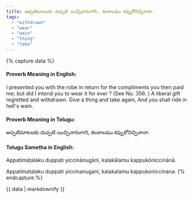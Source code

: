 ```yaml
---
title: అప్పటిమాటలకు దుప్పటి యిచ్చినానుగాని, కలకాలము కప్పుకోనిచ్చినానా.
tags:
  - "withdrawn"
  - "wear"
  - "wain"
  - "thing"
  - "take"
---
```


{% capture data %}
#### Proverb Meaning in English:
I presented you with the robe in return for the compliments you then paid me, but did I intend you to wear it for ever ?
(See No. 356. )
A liberal gift regretted and withdrawn.
Give a thing and take again, And you shall ride in hell's wain.

#### Proverb Meaning in Telugu:
అప్పటిమాటలకు దుప్పటి యిచ్చినానుగాని, కలకాలము కప్పుకోనిచ్చినానా.

#### Telugu Sametha in English:
Appaṭimāṭalaku duppaṭi yiccinānugāni, kalakālamu kappukōniccinānā.

Appatimatalaku duppati yiccinanugani, kalakalamu kappukoniccinana.
{% endcapture %}

{{ data | markdownify }}

